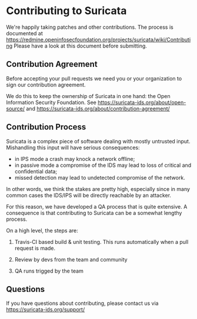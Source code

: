 Contributing to Suricata
========================

We're happily taking patches and other contributions. The process is
documented at
https://redmine.openinfosecfoundation.org/projects/suricata/wiki/Contributing
Please have a look at this document before submitting.

Contribution Agreement
----------------------

Before accepting your pull requests we need you or your organization
to sign our contribution agreement.

We do this to keep the ownership of Suricata in one hand: the Open
Information Security Foundation. See
https://suricata-ids.org/about/open-source/ and
https://suricata-ids.org/about/contribution-agreement/

Contribution Process
--------------------

Suricata is a complex piece of software dealing with mostly untrusted
input. Mishandling this input will have serious consequences:

* in IPS mode a crash may knock a network offline;
* in passive mode a compromise of the IDS may lead to loss of critical
  and confidential data;
* missed detection may lead to undetected compromise of the network.

In other words, we think the stakes are pretty high, especially since
in many common cases the IDS/IPS will be directly reachable by an
attacker.

For this reason, we have developed a QA process that is quite
extensive. A consequence is that contributing to Suricata can be a
somewhat lengthy process.

On a high level, the steps are:

1. Travis-CI based build & unit testing. This runs automatically when
   a pull request is made.

2. Review by devs from the team and community

3. QA runs trigged by the team

Questions
---------

If you have questions about contributing, please contact us via
https://suricata-ids.org/support/

